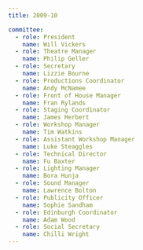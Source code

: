 ```yaml
---
title: 2009-10

committee:
  - role: President
    name: Will Vickers
  - role: Theatre Manager
    name: Philip Geller
  - role: Secretary
    name: Lizzie Bourne
  - role: Productions Coordinator
    name: Andy McNamee
  - role: Front of House Manager
    name: Fran Rylands
  - role: Staging Coordinator
    name: James Herbert
  - role: Workshop Manager
    name: Tim Watkins
  - role: Assistant Workshop Manager
    name: Luke Steaggles
  - role: Technical Director
    name: Fu Baxter
  - role: Lighting Manager
    name: Bora Hunja
  - role: Sound Manager
    name: Lawrence Bolton
  - role: Publicity Officer
    name: Sophie Sandham
  - role: Edinburgh Coordinator
    name: Adam Wood
  - role: Social Secretary
    name: Chilli Wright
---
```

